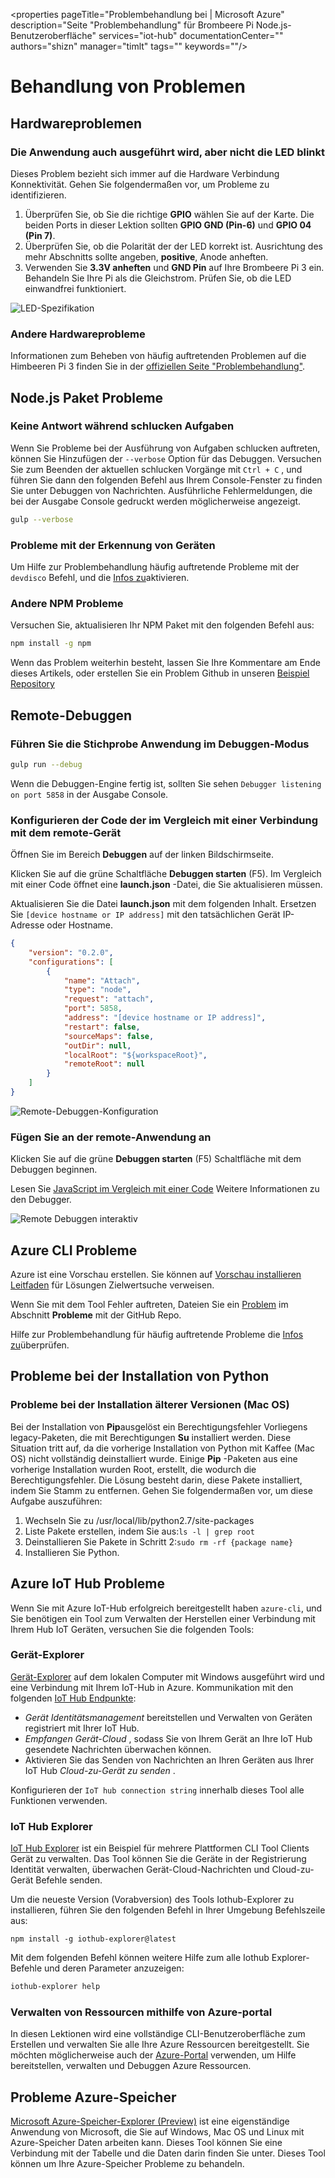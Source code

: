 <properties
 pageTitle="Problembehandlung bei | Microsoft Azure"
 description="Seite "Problembehandlung" für Brombeere Pi Node.js-Benutzeroberfläche"
 services="iot-hub"
 documentationCenter=""
 authors="shizn"
 manager="timlt"
 tags=""
 keywords=""/>

<tags
 ms.service="iot-hub"
 ms.devlang="multiple"
 ms.topic="article"
 ms.tgt_pltfrm="na"
 ms.workload="na"
 ms.date="10/21/2016"
 ms.author="xshi"/>

# <a name="troubleshooting"></a>Behandlung von Problemen

## <a name="hardware-issues"></a>Hardwareproblemen

### <a name="the-application-runs-well-but-the-led-is-not-blinking"></a>Die Anwendung auch ausgeführt wird, aber nicht die LED blinkt

Dieses Problem bezieht sich immer auf die Hardware Verbindung Konnektivität. Gehen Sie folgendermaßen vor, um Probleme zu identifizieren.

1. Überprüfen Sie, ob Sie die richtige **GPIO** wählen Sie auf der Karte. Die beiden Ports in dieser Lektion sollten **GPIO GND (Pin-6)** und **GPIO 04 (Pin 7)**.
2. Überprüfen Sie, ob die Polarität der der LED korrekt ist. Ausrichtung des mehr Abschnitts sollte angeben, **positive**, Anode anheften.
3. Verwenden Sie **3.3V anheften** und **GND Pin** auf Ihre Brombeere Pi 3 ein. Behandeln Sie Ihre Pi als die Gleichstrom. Prüfen Sie, ob die LED einwandfrei funktioniert.

![LED-Spezifikation](media/iot-hub-raspberry-pi-lessons/troubleshooting/led_spec.png)

### <a name="other-hardware-issues"></a>Andere Hardwareprobleme

Informationen zum Beheben von häufig auftretenden Problemen auf die Himbeeren Pi 3 finden Sie in der [offiziellen Seite "Problembehandlung"](http://elinux.org/R-Pi_Troubleshooting).

## <a name="nodejs-package-issues"></a>Node.js Paket Probleme

### <a name="no-response-during-gulp-tasks"></a>Keine Antwort während schlucken Aufgaben

Wenn Sie Probleme bei der Ausführung von Aufgaben schlucken auftreten, können Sie Hinzufügen der `--verbose` Option für das Debuggen. Versuchen Sie zum Beenden der aktuellen schlucken Vorgänge mit `Ctrl + C` , und führen Sie dann den folgenden Befehl aus Ihrem Console-Fenster zu finden Sie unter Debuggen von Nachrichten. Ausführliche Fehlermeldungen, die bei der Ausgabe Console gedruckt werden möglicherweise angezeigt. 

```bash
gulp --verbose
```

### <a name="device-discovery-issues"></a>Probleme mit der Erkennung von Geräten

Um Hilfe zur Problembehandlung häufig auftretende Probleme mit der `devdisco` Befehl, und die [Infos zu](https://github.com/Azure/device-discovery-cli/blob/develop/readme.md)aktivieren.

### <a name="other-npm-issues"></a>Andere NPM Probleme

Versuchen Sie, aktualisieren Ihr NPM Paket mit den folgenden Befehl aus:

```bash
npm install -g npm
```

Wenn das Problem weiterhin besteht, lassen Sie Ihre Kommentare am Ende dieses Artikels, oder erstellen Sie ein Problem Github in unseren [Beispiel Repository](https://github.com/Azure-Samples/iot-hub-node-raspberrypi-getting-started)

## <a name="remote-debugging"></a>Remote-Debuggen

### <a name="run-the-sample-application-in-debug-mode"></a>Führen Sie die Stichprobe Anwendung im Debuggen-Modus

```bash
gulp run --debug
```

Wenn die Debuggen-Engine fertig ist, sollten Sie sehen ```Debugger listening on port 5858``` in der Ausgabe Console.

### <a name="configure-vs-code-to-connect-to-the-remote-device"></a>Konfigurieren der Code der im Vergleich mit einer Verbindung mit dem remote-Gerät

Öffnen Sie im Bereich **Debuggen** auf der linken Bildschirmseite.

Klicken Sie auf die grüne Schaltfläche **Debuggen starten** (F5). Im Vergleich mit einer Code öffnet eine **launch.json** -Datei, die Sie aktualisieren müssen.

Aktualisieren Sie die Datei **launch.json** mit dem folgenden Inhalt. Ersetzen Sie `[device hostname or IP address]` mit den tatsächlichen Gerät IP-Adresse oder Hostname.   

```json
{
    "version": "0.2.0",
    "configurations": [
        {
            "name": "Attach",
            "type": "node",
            "request": "attach",
            "port": 5858,
            "address": "[device hostname or IP address]",
            "restart": false,
            "sourceMaps": false,
            "outDir": null,
            "localRoot": "${workspaceRoot}",
            "remoteRoot": null
        }
    ]
}
```

![Remote-Debuggen-Konfiguration](media/iot-hub-raspberry-pi-lessons/troubleshooting/remote_debugging_configuration.png)

### <a name="attach-to-the-remote-application"></a>Fügen Sie an der remote-Anwendung an

Klicken Sie auf die grüne **Debuggen starten** (F5) Schaltfläche mit dem Debuggen beginnen. 

Lesen Sie [JavaScript im Vergleich mit einer Code](https://code.visualstudio.com/docs/languages/javascript#_debugging) Weitere Informationen zu den Debugger.

![Remote Debuggen interaktiv](media/iot-hub-raspberry-pi-lessons/troubleshooting/remote_debugging_interactive.png)

## <a name="azure-cli-issues"></a>Azure CLI Probleme

Azure ist eine Vorschau erstellen. Sie können auf [Vorschau installieren Leitfaden](https://github.com/Azure/azure-cli/blob/master/doc/preview_install_guide.md) für Lösungen Zielwertsuche verweisen.

Wenn Sie mit dem Tool Fehler auftreten, Dateien Sie ein [Problem](https://github.com/Azure/azure-cli/issues) im Abschnitt **Probleme** mit der GitHub Repo.

Hilfe zur Problembehandlung für häufig auftretende Probleme die [Infos zu](https://github.com/Azure/azure-cli/blob/master/README.rst)überprüfen.

## <a name="python-installation-issues"></a>Probleme bei der Installation von Python

### <a name="legacy-installation-issues-macos"></a>Probleme bei der Installation älterer Versionen (Mac OS)

Bei der Installation von **Pip**ausgelöst ein Berechtigungsfehler Vorliegens legacy-Paketen, die mit Berechtigungen **Su** installiert werden. Diese Situation tritt auf, da die vorherige Installation von Python mit Kaffee (Mac OS) nicht vollständig deinstalliert wurde. Einige **Pip** -Paketen aus eine vorherige Installation wurden Root, erstellt, die wodurch die Berechtigungsfehler. Die Lösung besteht darin, diese Pakete installiert, indem Sie Stamm zu entfernen. Gehen Sie folgendermaßen vor, um diese Aufgabe auszuführen:

1. Wechseln Sie zu /usr/local/lib/python2.7/site-packages
2. Liste Pakete erstellen, indem Sie aus:`ls -l | grep root`
3. Deinstallieren Sie Pakete in Schritt 2:`sudo rm -rf {package name}`
4. Installieren Sie Python.

## <a name="azure-iot-hub-issues"></a>Azure IoT Hub Probleme

Wenn Sie mit Azure IoT-Hub erfolgreich bereitgestellt haben `azure-cli`, und Sie benötigen ein Tool zum Verwalten der Herstellen einer Verbindung mit Ihrem Hub IoT Geräten, versuchen Sie die folgenden Tools:

### <a name="device-explorer"></a>Gerät-Explorer

[Gerät-Explorer](https://github.com/Azure/azure-iot-sdks/blob/master/tools/DeviceExplorer/doc/how_to_use_device_explorer.md) auf dem lokalen Computer mit Windows ausgeführt wird und eine Verbindung mit Ihrem IoT-Hub in Azure. Kommunikation mit den folgenden [IoT Hub Endpunkte](iot-hub-devguide.md):

- *Gerät Identitätsmanagement* bereitstellen und Verwalten von Geräten registriert mit Ihrer IoT Hub.
- *Empfangen Gerät-Cloud* , sodass Sie von Ihrem Gerät an Ihre IoT Hub gesendete Nachrichten überwachen können.
- Aktivieren Sie das Senden von Nachrichten an Ihren Geräten aus Ihrer IoT Hub *Cloud-zu-Gerät zu senden* .

Konfigurieren der `IoT hub connection string` innerhalb dieses Tool alle Funktionen verwenden.

### <a name="iot-hub-explorer"></a>IoT Hub Explorer

[IoT Hub Explorer](https://github.com/Azure/azure-iot-sdks/blob/master/tools/iothub-explorer/readme.md) ist ein Beispiel für mehrere Plattformen CLI Tool Clients Gerät zu verwalten. Das Tool können Sie die Geräte in der Registrierung Identität verwalten, überwachen Gerät-Cloud-Nachrichten und Cloud-zu-Gerät Befehle senden.

Um die neueste Version (Vorabversion) des Tools Iothub-Explorer zu installieren, führen Sie den folgenden Befehl in Ihrer Umgebung Befehlszeile aus:

```
npm install -g iothub-explorer@latest
```

Mit dem folgenden Befehl können weitere Hilfe zum alle Iothub Explorer-Befehle und deren Parameter anzuzeigen:

```bash
iothub-explorer help
```

### <a name="use-azure-portal-to-manage-your-resources"></a>Verwalten von Ressourcen mithilfe von Azure-portal

In diesen Lektionen wird eine vollständige CLI-Benutzeroberfläche zum Erstellen und verwalten Sie alle Ihre Azure Ressourcen bereitgestellt. Sie möchten möglicherweise auch der [Azure-Portal](../azure-portal-overview.md) verwenden, um Hilfe bereitstellen, verwalten und Debuggen Azure Ressourcen.

## <a name="azure-storage-issues"></a>Probleme Azure-Speicher

[Microsoft Azure-Speicher-Explorer (Preview)](http://storageexplorer.com) ist eine eigenständige Anwendung von Microsoft, die Sie auf Windows, Mac OS und Linux mit Azure-Speicher Daten arbeiten kann. Dieses Tool können Sie eine Verbindung mit der Tabelle und die Daten darin finden Sie unter. Dieses Tool können um Ihre Azure-Speicher Probleme zu behandeln.
